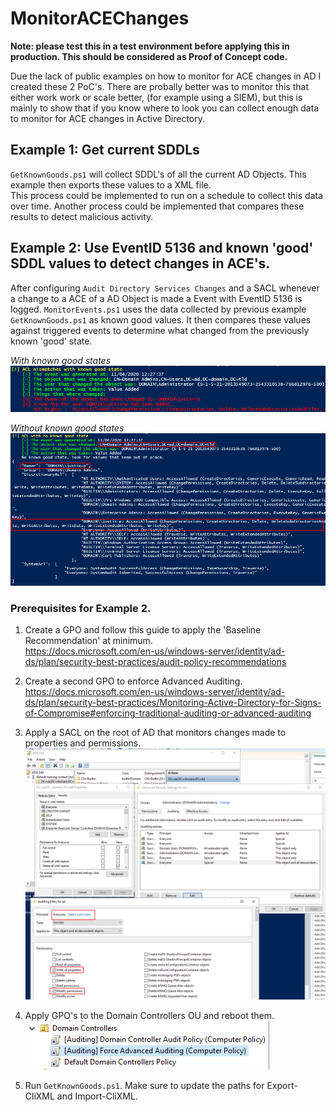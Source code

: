 # MonitorACEChanges

**Note: please test this in a test environment before applying this in production. This should be considered as Proof of Concept code.**

Due the lack of public examples on how to monitor for ACE changes in AD I created these 2 PoC's. There are probally better was to monitor this that either work work or scale better, (for example using a SIEM), but this is mainly to show that if you know where to look you can collect enough data to monitor for ACE changes in Active Directory.

## Example 1: Get current SDDLs

`GetKnownGoods.ps1` will collect SDDL's of all the current AD Objects. This example then exports these values to a XML file.  
This process could be implemented to run on a schedule to collect this data over time. Another process could be implemented that compares these results to detect malicious activity.

## Example 2: Use EventID 5136 and known 'good' SDDL values to detect changes in ACE's.

After configuring `Audit Directory Services Changes` and a SACL whenever a change to a ACE of a AD Object is made a Event with EventID 5136 is logged. `MonitorEvents.ps1` uses the data collected by previous example `GetKnownGoods.ps1` as known good values. It then compares these values against triggered events to determine what changed from the previously known 'good' state.

*With known good states*  
![MonitorEvents.ps1](2020-11-04_22-23.png)

*Without known good states*
![MonitorEvents.ps1](2020-11-04_22-46.png)

### Prerequisites for Example 2.

1. Create a GPO and follow this guide to apply the 'Baseline Recommendation' at minimum.  
https://docs.microsoft.com/en-us/windows-server/identity/ad-ds/plan/security-best-practices/audit-policy-recommendations

2. Create a second GPO to enforce Advanced Auditing.  
https://docs.microsoft.com/en-us/windows-server/identity/ad-ds/plan/security-best-practices/Monitoring-Active-Directory-for-Signs-of-Compromise#enforcing-traditional-auditing-or-advanced-auditing

3. Apply a SACL on the root of AD that monitors changes made to properties and permissions.  
![SACL](2020-11-04_17-08.png)

4. Apply GPO's to the Domain Controllers OU and reboot them.  
![gpos](2020-11-04_16-52.png)

5. Run `GetKnownGoods.ps1`. Make sure to update the paths for Export-CliXML and Import-CliXML.
